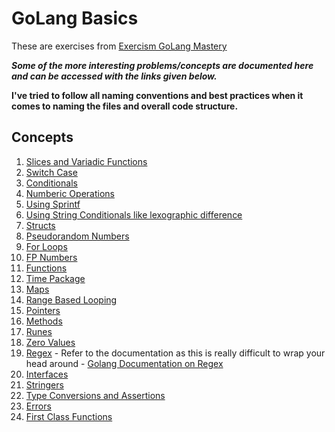 # GoLang Basics

These are exercises from [Exercism GoLang Mastery](https://exercism.org/tracks/go)

***Some of the more interesting problems/concepts are documented here and can be accessed with the links given below.***

**I've tried to follow all naming conventions and best practices when it comes to naming the files and overall code structure.**

## Concepts
1. [Slices and Variadic Functions](/golang-stuff/slices/cardtricks.go)
2. [Switch Case](/golang-stuff/switchcases/blackjack.go)
3. [Conditionals](/golang-stuff/conditionals/annalynsinfil.go)
4. [Numberic Operations](/golang-stuff/numbers/carsassemble.go)
5. [Using Sprintf](/golang-stuff/sprinting/partyrobot.go)
6. [Using String Conditionals like lexographic difference](/golang-stuff/stringconditionals/vehiclepurchase.go)
7. [Structs](/golang-stuff/structs/needforspeed.go)
8. [Pseudorandom Numbers](/golang-stuff/randomnos/animalmagic.go)
9. [For Loops](/golang-stuff/forloops/birdwatcher.go)
10. [FP Numbers](/golang-stuff/fpnumbers/interests.go)
11. [Functions](/golang-stuff/functions/lasagnamaster.go)
12. [Time Package](/golang-stuff/timepkg/bookingbeauty.go)
13. [Maps](/golang-stuff/maps/grossstore.go)
14. [Range Based Looping](/golang-stuff/rangeloops/chessboard.go)
15. [Pointers](/golang-stuff/pointers/electionday.go)
16. [Methods](/golang-stuff/methods/elonstoys.go)
17. [Runes](/golang-stuff/runes/logs.go)
18. [Zero Values](/golang-stuff/zerovals/census.go)
19. [Regex](/golang-stuff/regex/parselog.go) - Refer to the documentation as this is really difficult to wrap your head around - [Golang Documentation on Regex](https://pkg.go.dev/regexp#Regexp.FindStringSubmatch)
20. [Interfaces](/golang-stuff/interfaces/airportrobot.go)
21. [Stringers](/golang-stuff/stringers/meteorology.go)
22. [Type Conversions and Assertions](/golang-stuff/typeconversionsandassertions/sortingroom.go)
23. [Errors](/golang-stuff/errors/thefarm.go)
24. [First Class Functions](/golang-stuff/firstclassfunctions/expenses.go)